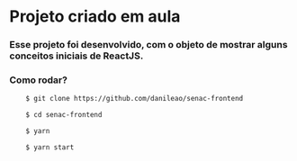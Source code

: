 # Projeto criado em aula

### Esse projeto foi desenvolvido, com o objeto de mostrar alguns conceitos iniciais de ReactJS.

### Como rodar?

```bash
    $ git clone https://github.com/danileao/senac-frontend

    $ cd senac-frontend

    $ yarn

    $ yarn start
```
